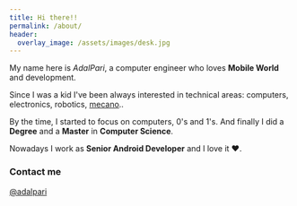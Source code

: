 ```yaml
---
title: Hi there!!
permalink: /about/
header:
  overlay_image: /assets/images/desk.jpg
---
```


My name here is _AdalPari_, a computer engineer who loves __Mobile World__ and development.

Since I was a kid I've been always interested in technical areas: computers, electronics, robotics, [mecano](http://www.meccano.com/)..

By the time, I started to focus on computers, 0's and 1's. And finally I did a __Degree__ and a __Master__ in __Computer Science__.

Nowadays I work as __Senior Android Developer__ and I love it ♥.


### Contact me

[@adalpari](https://twitter.com/adalpari)
